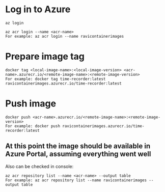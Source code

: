 # Log in to Azure
```
az login
```
```
az acr login --name <acr-name>
For example: az acr login --name ravicontainerimages
```

# Prepare image tag
```
docker tag <local-image-name>:<local-image-version> <acr-name>.azurecr.io/<remote-image-name>:<remote-image-version>
For example: docker tag time-recorder:latest ravicontainerimages.azurecr.io/time-recorder:latest
```

# Push image
```
docker push <acr-name>.azurecr.io/<remote-image-name>:<remote-image-version>
For example: docker push ravicontainerimages.azurecr.io/time-recorder:latest
```

## At this point the image should be available in Azure Portal, assuming everything went well
Also can be checked in console:
```
az acr repository list --name <acr-name> --output table
For example: az acr repository list --name ravicontainerimages --output table
```
